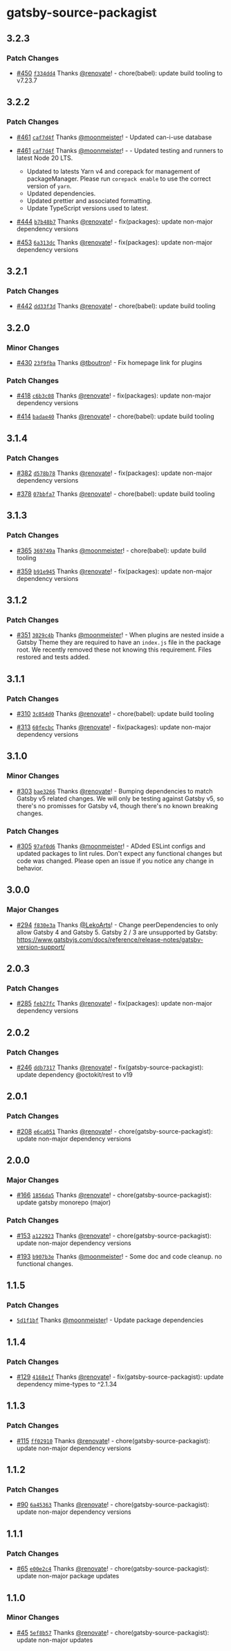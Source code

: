 # gatsby-source-packagist

## 3.2.3

### Patch Changes

- [#450](https://github.com/gatsby-uc/plugins/pull/450) [`f334dd4`](https://github.com/gatsby-uc/plugins/commit/f334dd4a79868cef3dc03534baa27e95e36760c8) Thanks [@renovate](https://github.com/apps/renovate)! - chore(babel): update build tooling to v7.23.7

## 3.2.2

### Patch Changes

- [#461](https://github.com/gatsby-uc/plugins/pull/461) [`caf7d4f`](https://github.com/gatsby-uc/plugins/commit/caf7d4feb52b9ca062b0d78883659d62e86243f4) Thanks [@moonmeister](https://github.com/moonmeister)! - Updated can-i-use database

- [#461](https://github.com/gatsby-uc/plugins/pull/461) [`caf7d4f`](https://github.com/gatsby-uc/plugins/commit/caf7d4feb52b9ca062b0d78883659d62e86243f4) Thanks [@moonmeister](https://github.com/moonmeister)! - - Updated testing and runners to latest Node 20 LTS.

  - Updated to latests Yarn v4 and corepack for management of packageManager. Please run `corepack enable` to use the correct version of `yarn`.
  - Updated dependencies.
  - Updated prettier and associated formatting.
  - Update TypeScript versions used to latest.

- [#444](https://github.com/gatsby-uc/plugins/pull/444) [`b7b48b7`](https://github.com/gatsby-uc/plugins/commit/b7b48b781885a7b0378bb44f18ee18b0733a3981) Thanks [@renovate](https://github.com/apps/renovate)! - fix(packages): update non-major dependency versions

- [#453](https://github.com/gatsby-uc/plugins/pull/453) [`6a313dc`](https://github.com/gatsby-uc/plugins/commit/6a313dca5b1f7f71a2a7ef8c19aef7e72e5f7445) Thanks [@renovate](https://github.com/apps/renovate)! - fix(packages): update non-major dependency versions

## 3.2.1

### Patch Changes

- [#442](https://github.com/gatsby-uc/plugins/pull/442) [`dd33f3d`](https://github.com/gatsby-uc/plugins/commit/dd33f3d91ef83c0c463e317be836c300f8427d21) Thanks [@renovate](https://github.com/apps/renovate)! - chore(babel): update build tooling

## 3.2.0

### Minor Changes

- [#430](https://github.com/gatsby-uc/plugins/pull/430) [`23f9fba`](https://github.com/gatsby-uc/plugins/commit/23f9fba42e854a86874545c4fce2be2858133c5f) Thanks [@tboutron](https://github.com/tboutron)! - Fix homepage link for plugins

### Patch Changes

- [#418](https://github.com/gatsby-uc/plugins/pull/418) [`c6b3c08`](https://github.com/gatsby-uc/plugins/commit/c6b3c084c542b24ed0e953005f394fdb62396465) Thanks [@renovate](https://github.com/apps/renovate)! - fix(packages): update non-major dependency versions

- [#414](https://github.com/gatsby-uc/plugins/pull/414) [`badae40`](https://github.com/gatsby-uc/plugins/commit/badae403b130fd3bdf8d706c540d14de884c8490) Thanks [@renovate](https://github.com/apps/renovate)! - chore(babel): update build tooling

## 3.1.4

### Patch Changes

- [#382](https://github.com/gatsby-uc/plugins/pull/382) [`d578b78`](https://github.com/gatsby-uc/plugins/commit/d578b7896f804716a4c2222385c19be11c27bdf4) Thanks [@renovate](https://github.com/apps/renovate)! - fix(packages): update non-major dependency versions

- [#378](https://github.com/gatsby-uc/plugins/pull/378) [`07bbfa7`](https://github.com/gatsby-uc/plugins/commit/07bbfa7c434b8543a7d15c5f2e87ac48705aa593) Thanks [@renovate](https://github.com/apps/renovate)! - chore(babel): update build tooling

## 3.1.3

### Patch Changes

- [#365](https://github.com/gatsby-uc/plugins/pull/365) [`369749a`](https://github.com/gatsby-uc/plugins/commit/369749a50931bc073ba25815dc6d1e6561de28de) Thanks [@moonmeister](https://github.com/moonmeister)! - chore(babel): update build tooling

- [#359](https://github.com/gatsby-uc/plugins/pull/359) [`b91e945`](https://github.com/gatsby-uc/plugins/commit/b91e945ebb0a25249f8432fa682bd771407c3b04) Thanks [@renovate](https://github.com/apps/renovate)! - fix(packages): update non-major dependency versions

## 3.1.2

### Patch Changes

- [#351](https://github.com/gatsby-uc/plugins/pull/351) [`3029c4b`](https://github.com/gatsby-uc/plugins/commit/3029c4bd65bbc5bc5203c19bd93c392934518136) Thanks [@moonmeister](https://github.com/moonmeister)! - When plugins are nested inside a Gatsby Theme they are required to have an `index.js` file in the package root. We recently removed these not knowing this requirement. Files restored and tests added.

## 3.1.1

### Patch Changes

- [#310](https://github.com/gatsby-uc/plugins/pull/310) [`3c854d0`](https://github.com/gatsby-uc/plugins/commit/3c854d0fd7c4bb81c894a08d6dca0ca2c18f7025) Thanks [@renovate](https://github.com/apps/renovate)! - chore(babel): update build tooling

- [#313](https://github.com/gatsby-uc/plugins/pull/313) [`60fecbc`](https://github.com/gatsby-uc/plugins/commit/60fecbc600ce57bf82887a78f4e4d9a430b35f00) Thanks [@renovate](https://github.com/apps/renovate)! - fix(packages): update non-major dependency versions

## 3.1.0

### Minor Changes

- [#303](https://github.com/gatsby-uc/plugins/pull/303) [`bae3266`](https://github.com/gatsby-uc/plugins/commit/bae326612720b00116aea0928fc84a01a328fbb7) Thanks [@renovate](https://github.com/apps/renovate)! - Bumping dependencies to match Gatsby v5 related changes. We will only be testing against Gatsby v5, so there's no promisses for Gatsby v4, though there's no known breaking changes.

### Patch Changes

- [#305](https://github.com/gatsby-uc/plugins/pull/305) [`97af0d6`](https://github.com/gatsby-uc/plugins/commit/97af0d667d8f6e5265773f9cdb8eb0a184b9a6fa) Thanks [@moonmeister](https://github.com/moonmeister)! - ADded ESLint configs and updated packages to lint rules. Don't expect any functional changes but code was changed. Please open an issue if you notice any change in behavior.

## 3.0.0

### Major Changes

- [#294](https://github.com/gatsby-uc/plugins/pull/294) [`f830e3a`](https://github.com/gatsby-uc/plugins/commit/f830e3ab2cf9dc4b6daf474ed717cd02179fd556) Thanks [@LekoArts](https://github.com/LekoArts)! - Change peerDependencies to only allow Gatsby 4 and Gatsby 5. Gatsby 2 / 3 are unsupported by Gatsby: https://www.gatsbyjs.com/docs/reference/release-notes/gatsby-version-support/

## 2.0.3

### Patch Changes

- [#285](https://github.com/gatsby-uc/plugins/pull/285) [`feb27fc`](https://github.com/gatsby-uc/plugins/commit/feb27fc903253ad2d9815bc1f37b0132a7f3f89f) Thanks [@renovate](https://github.com/apps/renovate)! - fix(packages): update non-major dependency versions

## 2.0.2

### Patch Changes

- [#246](https://github.com/gatsby-uc/plugins/pull/246) [`ddb7317`](https://github.com/gatsby-uc/plugins/commit/ddb7317c4a9639f704e43c1046bb4bada30bdc33) Thanks [@renovate](https://github.com/apps/renovate)! - fix(gatsby-source-packagist): update dependency @octokit/rest to v19

## 2.0.1

### Patch Changes

- [#208](https://github.com/gatsby-uc/plugins/pull/208) [`e6ca051`](https://github.com/gatsby-uc/plugins/commit/e6ca051691185957cbcd62a6afaa18810abbc75e) Thanks [@renovate](https://github.com/apps/renovate)! - chore(gatsby-source-packagist): update non-major dependency versions

## 2.0.0

### Major Changes

- [#166](https://github.com/gatsby-uc/plugins/pull/166) [`1856da5`](https://github.com/gatsby-uc/plugins/commit/1856da53b484a2f66442d9dad93d87965ea699fa) Thanks [@renovate](https://github.com/apps/renovate)! - chore(gatsby-source-packagist): update gatsby monorepo (major)

### Patch Changes

- [#153](https://github.com/gatsby-uc/plugins/pull/153) [`a122923`](https://github.com/gatsby-uc/plugins/commit/a122923650464122548ca22124fdaf83141c171f) Thanks [@renovate](https://github.com/apps/renovate)! - chore(gatsby-source-packagist): update non-major dependency versions

* [#193](https://github.com/gatsby-uc/plugins/pull/193) [`b907b3e`](https://github.com/gatsby-uc/plugins/commit/b907b3edc80c1e69cb6ce886ae62731ce4d0b31f) Thanks [@moonmeister](https://github.com/moonmeister)! - Some doc and code cleanup. no functional changes.

## 1.1.5

### Patch Changes

- [`5d1f1bf`](https://github.com/gatsby-uc/plugins/commit/5d1f1bf7989c119540760dc40ae7bc4dcf822836) Thanks [@moonmeister](https://github.com/moonmeister)! - Update package dependencies

## 1.1.4

### Patch Changes

- [#129](https://github.com/gatsby-uc/plugins/pull/129) [`4168e1f`](https://github.com/gatsby-uc/plugins/commit/4168e1ff2e0fb93ccd3039ba5e39cfab26d7d673) Thanks [@renovate](https://github.com/apps/renovate)! - fix(gatsby-source-packagist): update dependency mime-types to ^2.1.34

## 1.1.3

### Patch Changes

- [#115](https://github.com/gatsby-uc/plugins/pull/115) [`ff02910`](https://github.com/gatsby-uc/plugins/commit/ff02910bf270187a53a635051df0ec1dc61403e6) Thanks [@renovate](https://github.com/apps/renovate)! - chore(gatsby-source-packagist): update non-major dependency versions

## 1.1.2

### Patch Changes

- [#90](https://github.com/gatsby-uc/plugins/pull/90) [`6a45363`](https://github.com/gatsby-uc/plugins/commit/6a45363db445758ee3194996082262dee0c4ef88) Thanks [@renovate](https://github.com/apps/renovate)! - chore(gatsby-source-packagist): update non-major dependency versions

## 1.1.1

### Patch Changes

- [#65](https://github.com/gatsby-uc/plugins/pull/65) [`e00e2c4`](https://github.com/gatsby-uc/plugins/commit/e00e2c48043af021d64a89c0b1d5127dbc62d9ac) Thanks [@renovate](https://github.com/apps/renovate)! - chore(gatsby-source-packagist): update non-major package updates

## 1.1.0

### Minor Changes

- [#45](https://github.com/gatsby-uc/plugins/pull/45) [`5ef8b57`](https://github.com/gatsby-uc/plugins/commit/5ef8b57882971df3ae44d01d051fb90df279e33a) Thanks [@renovate](https://github.com/apps/renovate)! - chore(gatsby-source-packagist): update non-major updates
